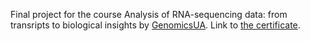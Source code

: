 Final project for the course Analysis of RNA-sequencing data: from transripts to biological insights by [GenomicsUA](https://genomics.org.ua/).
Link to [the certificate](https://training.genomics.org.ua/mod/customcert/verify_certificate.php?code=OKyFKlVGQE&qrcode=1).

